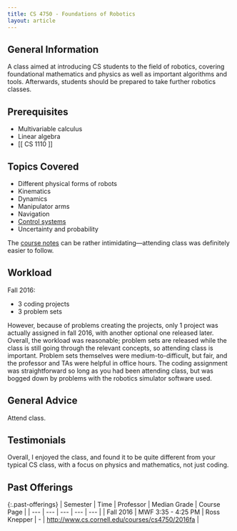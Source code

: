 ```yaml
---
title: CS 4750 - Foundations of Robotics
layout: article
---
```


## General Information

A class aimed at introducing CS students to the field of robotics, covering foundational mathematics and physics as well as important algorithms and tools. Afterwards, students should be prepared to take further robotics classes.

## Prerequisites

- Multivariable calculus
- Linear algebra
- [[ CS 1110 ]]

## Topics Covered

- Different physical forms of robots
- Kinematics
- Dynamics
- Manipulator arms
- Navigation
- [Control systems](https://en.wikipedia.org/wiki/Control_system)
- Uncertainty and probability

The [course notes](http://www.cs.cornell.edu/courses/cs4750/2016fa/notes/) can be rather intimidating—attending class was definitely easier to follow.

## Workload

Fall 2016:

- 3 coding projects
- 3 problem sets

However, because of problems creating the projects, only 1 project was actually assigned in fall 2016, with another optional one released later. Overall, the workload was reasonable; problem sets are released while the class is still going through the relevant concepts, so attending class is important. Problem sets themselves were medium-to-difficult, but fair, and the professor and TAs were helpful in office hours. The coding assignment was straightforward so long as you had been attending class, but was bogged down by problems with the robotics simulator software used.

## General Advice

Attend class.

## Testimonials

Overall, I enjoyed the class, and found it to be quite different from your typical CS class, with a focus on physics and mathematics, not just coding.

## Past Offerings

{:.past-offerings}
| Semester | Time | Professor | Median Grade | Course Page |
| --- | --- | --- | --- | --- |
| Fall 2016 | MWF 3:35 - 4:25 PM | Ross Knepper | - | <http://www.cs.cornell.edu/courses/cs4750/2016fa> |
